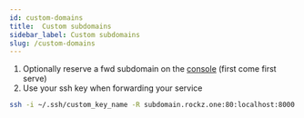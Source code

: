 ```yaml
---
id: custom-domains
title:  Custom subdomains
sidebar_label: Custom subdomains
slug: /custom-domains
---
```


<!--  
:::note
Requires Paid Tier
:::

1. Create some CNAME records to point to rockz.one on your domain management site

    |Host|Type|Data|  
    |:--|:--|:--|  
    |@ | CNAME |rockz.one|  
    |* | CNAME |rockz.one|  

2. Add your domain/subdomains on the [console](https://fwd.rockz.one/subdomains)
3. Use your ssh key when forwarding your service

```bash
ssh -i ~/.ssh/custom_key_name -R subdomain.example.com:80:localhost:8000 rockz.one
```

## Custom fwd subdomains 
-->
1. Optionally reserve a fwd subdomain on the [console](https://fwd.rockz.one/subdomains) (first come first serve)
2. Use your ssh key when forwarding your service
```bash
ssh -i ~/.ssh/custom_key_name -R subdomain.rockz.one:80:localhost:8000 rockz.one
```